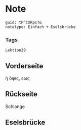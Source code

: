 # Note
```
guid: tP^CXRps?&
notetype: Einfach + Eselsbrücke
```

### Tags
```
Lektion29
```

## Vorderseite
ἡ ὄφις, εως

## Rückseite
Schlange

## Eselsbrücke

